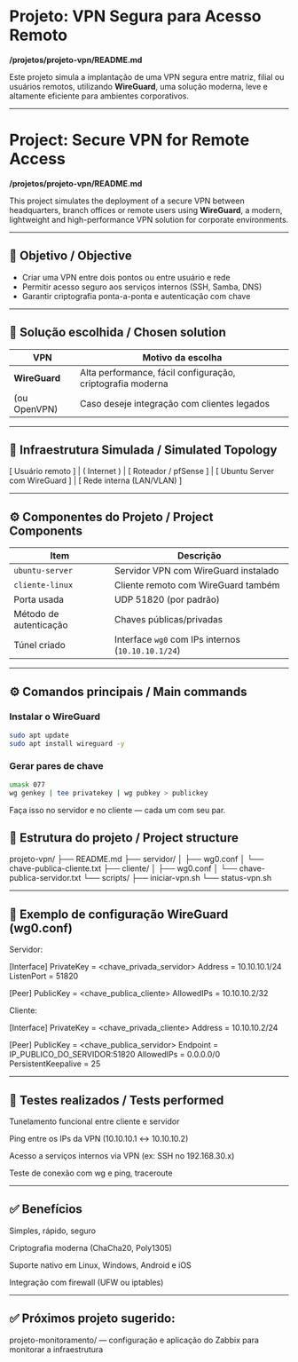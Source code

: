 # Projeto: VPN Segura para Acesso Remoto  
**/projetos/projeto-vpn/README.md**

Este projeto simula a implantação de uma VPN segura entre matriz, filial ou usuários remotos, utilizando **WireGuard**, uma solução moderna, leve e altamente eficiente para ambientes corporativos.

---

# Project: Secure VPN for Remote Access  
**/projetos/projeto-vpn/README.md**

This project simulates the deployment of a secure VPN between headquarters, branch offices or remote users using **WireGuard**, a modern, lightweight and high-performance VPN solution for corporate environments.

---

## 🎯 Objetivo / Objective

- Criar uma VPN entre dois pontos ou entre usuário e rede
- Permitir acesso seguro aos serviços internos (SSH, Samba, DNS)
- Garantir criptografia ponta-a-ponta e autenticação com chave

---

## 🔐 Solução escolhida / Chosen solution

| VPN              | Motivo da escolha                                  |
|------------------|----------------------------------------------------|
| **WireGuard**    | Alta performance, fácil configuração, criptografia moderna |
| (ou OpenVPN)     | Caso deseje integração com clientes legados        |

---

## 🧱 Infraestrutura Simulada / Simulated Topology

[ Usuário remoto ] | ( Internet ) | [ Roteador / pfSense ] | [ Ubuntu Server com WireGuard ] | [ Rede interna (LAN/VLAN) ]


---

## ⚙️ Componentes do Projeto / Project Components

| Item                    | Descrição                                   |
|-------------------------|---------------------------------------------|
| `ubuntu-server`         | Servidor VPN com WireGuard instalado        |
| `cliente-linux`         | Cliente remoto com WireGuard também         |
| Porta usada             | UDP 51820 (por padrão)                      |
| Método de autenticação  | Chaves públicas/privadas                    |
| Túnel criado            | Interface `wg0` com IPs internos (`10.10.10.1/24`) |

---

## ⚙️ Comandos principais / Main commands

### Instalar o WireGuard

```bash
sudo apt update
sudo apt install wireguard -y
```

### Gerar pares de chave

```bash
umask 077
wg genkey | tee privatekey | wg pubkey > publickey
```
Faça isso no servidor e no cliente — cada um com seu par.

## 📁 Estrutura do projeto / Project structure

projeto-vpn/
├── README.md
├── servidor/
│   ├── wg0.conf
│   └── chave-publica-cliente.txt
├── cliente/
│   ├── wg0.conf
│   └── chave-publica-servidor.txt
└── scripts/
    ├── iniciar-vpn.sh
    └── status-vpn.sh

---

## 🔄 Exemplo de configuração WireGuard (wg0.conf)

Servidor:

[Interface]
PrivateKey = <chave_privada_servidor>
Address = 10.10.10.1/24
ListenPort = 51820

[Peer]
PublicKey = <chave_publica_cliente>
AllowedIPs = 10.10.10.2/32

Cliente:

[Interface]
PrivateKey = <chave_privada_cliente>
Address = 10.10.10.2/24

[Peer]
PublicKey = <chave_publica_servidor>
Endpoint = IP_PUBLICO_DO_SERVIDOR:51820
AllowedIPs = 0.0.0.0/0
PersistentKeepalive = 25

---

## 🧪 Testes realizados / Tests performed

  Tunelamento funcional entre cliente e servidor

  Ping entre os IPs da VPN (10.10.10.1 ↔ 10.10.10.2)

  Acesso a serviços internos via VPN (ex: SSH no 192.168.30.x)

  Teste de conexão com wg e ping, traceroute

---

## ✅ Benefícios

  Simples, rápido, seguro

  Criptografia moderna (ChaCha20, Poly1305)

  Suporte nativo em Linux, Windows, Android e iOS

  Integração com firewall (UFW ou iptables)

---
  
## ✅ Próximos projeto sugerido:

  projeto-monitoramento/ — configuração e aplicação do Zabbix para monitorar a infraestrutura
